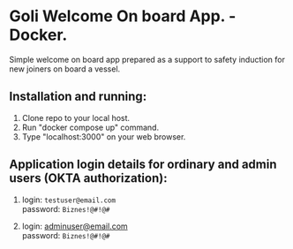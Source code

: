 # Goli Welcome On board App. - Docker.

Simple welcome on board app prepared as a support to safety induction for new joiners on board a vessel. 

**Installation and running:**
---

1. Clone repo to your local host.
2. Run "docker compose up" command.
3. Type "localhost:3000" on your web browser.

**Application login details for ordinary and admin users (OKTA authorization):**
---

1. login: `testuser@email.com`<br>
   password: `Biznes!@#!@#`

2. login: adminuser@email.com<br>
   password: `Biznes!@#!@#`
   

